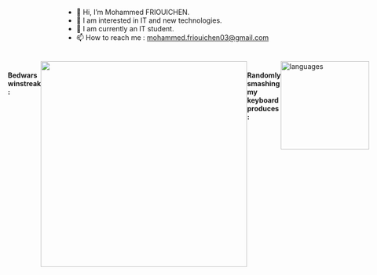 - 👋 Hi, I’m Mohammed FRIOUICHEN.
- 👀 I am interested in IT and new technologies.
- 🌱 I am currently an IT student.
- 📫 How to reach me : mohammed.friouichen03@gmail.com

<div style="display: flex; flex-direction: row; justify-content: center;padding: 20px 0">
  <h4>Bedwars winstreak :</h4>
  <div><img src="https://github-readme-streak-stats.herokuapp.com/?user=MedFrio&theme=dark" width="420"/></div>
  <h4>Randomly smashing my keyboard produces :</h4>
  <img alt="languages" src="https://github-readme-stats.vercel.app/api/top-langs/?username=MedFrio&count_private=true&show_icons=true&langs_count=10&card_width=400&theme=dark&layout=compact" height="180">
</div>

<!---
MedFrio/MedFrio is a ✨ special ✨ repository because its `README.md` (this file) appears on your GitHub profile.
You can click the Preview link to take a look at your changes.
--->
